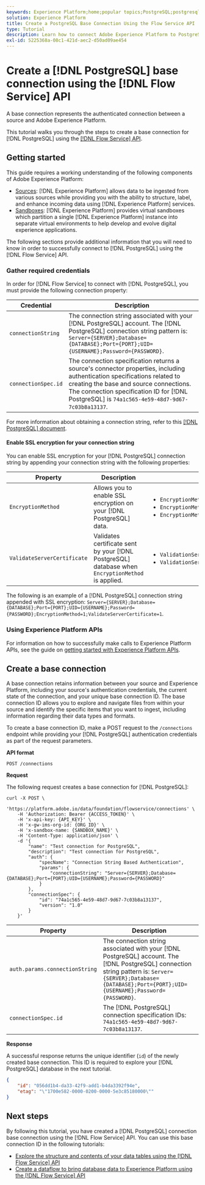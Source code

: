 ```yaml
---
keywords: Experience Platform;home;popular topics;PostgreSQL;postgresql;PSQL;psql
solution: Experience Platform
title: Create a PostgreSQL Base Connection Using the Flow Service API
type: Tutorial
description: Learn how to connect Adobe Experience Platform to PostgreSQL using the Flow Service API.
exl-id: 5225368a-08c1-421d-aec2-d50ad09ae454
---
```

# Create a [!DNL PostgreSQL] base connection using the [!DNL Flow Service] API

A base connection represents the authenticated connection between a source and Adobe Experience Platform.

This tutorial walks you through the steps to create a base connection for [!DNL PostgreSQL] using the [[!DNL Flow Service] API](https://www.adobe.io/experience-platform-apis/references/flow-service/).


## Getting started

This guide requires a working understanding of the following components of Adobe Experience Platform:

* [Sources](../../../../home.md): [!DNL Experience Platform] allows data to be ingested from various sources while providing you with the ability to structure, label, and enhance incoming data using [!DNL Experience Platform] services.
* [Sandboxes](../../../../../sandboxes/home.md): [!DNL Experience Platform] provides virtual sandboxes which partition a single [!DNL Experience Platform] instance into separate virtual environments to help develop and evolve digital experience applications.

The following sections provide additional information that you will need to know in order to successfully connect to [!DNL PostgreSQL] using the [!DNL Flow Service] API.

### Gather required credentials

In order for [!DNL Flow Service] to connect with [!DNL PostgreSQL], you must provide the following connection property:

| Credential | Description |
| ---------- | ----------- |
| `connectionString` | The connection string associated with your [!DNL PostgreSQL] account. The [!DNL PostgreSQL] connection string pattern is: `Server={SERVER};Database={DATABASE};Port={PORT};UID={USERNAME};Password={PASSWORD}`. |
| `connectionSpec.id` | The connection specification returns a source's connector properties, including authentication specifications related to creating the base and source connections. The connection specification ID for [!DNL PostgreSQL] is `74a1c565-4e59-48d7-9d67-7c03b8a13137`. |

For more information about obtaining a connection string, refer to this [[!DNL PostgreSQL] document](https://www.postgresql.org/docs/9.2/app-psql.html).

#### Enable SSL encryption for your connection string

You can enable SSL encryption for your [!DNL PostgreSQL] connection string by appending your connection string with the following properties:

| Property | Description | Example |
| --- | --- | --- |
| `EncryptionMethod` | Allows you to enable SSL encryption on your [!DNL PostgreSQL] data. | <uL><li>`EncryptionMethod=0`(Disabled)</li><li>`EncryptionMethod=1`(Enabled)</li><li>`EncryptionMethod=6`(RequestSSL)</li></ul> |
| `ValidateServerCertificate` | Validates certificate sent by your [!DNL PostgreSQL] database when `EncryptionMethod` is applied. | <uL><li>`ValidationServerCertificate=0`(Disabled)</li><li>`ValidationServerCertificate=1`(Enabled)</li></ul> |

The following is an example of a [!DNL PostgreSQL] connection string appended with SSL encryption: `Server={SERVER};Database={DATABASE};Port={PORT};UID={USERNAME};Password={PASSWORD};EncryptionMethod=1;ValidateServerCertificate=1`. 

### Using Experience Platform APIs

For information on how to successfully make calls to Experience Platform APIs, see the guide on [getting started with Experience Platform APIs](../../../../../landing/api-guide.md).

## Create a base connection

A base connection retains information between your source and Experience Platform, including your source's authentication credentials, the current state of the connection, and your unique base connection ID. The base connection ID allows you to explore and navigate files from within your source and identify the specific items that you want to ingest, including information regarding their data types and formats.

To create a base connection ID, make a POST request to the `/connections` endpoint while providing your [!DNL PostgreSQL] authentication credentials as part of the request parameters.

**API format**

```https
POST /connections
```

**Request**

The following request creates a base connection for [!DNL PostgreSQL]:

```shell
curl -X POST \
    'https://platform.adobe.io/data/foundation/flowservice/connections' \
    -H 'Authorization: Bearer {ACCESS_TOKEN}' \
    -H 'x-api-key: {API_KEY}' \
    -H 'x-gw-ims-org-id: {ORG_ID}' \
    -H 'x-sandbox-name: {SANDBOX_NAME}' \
    -H 'Content-Type: application/json' \
    -d '{
        "name": "Test connection for PostgreSQL",
        "description": "Test connection for PostgreSQL",
        "auth": {
            "specName": "Connection String Based Authentication",
            "params": {
                "connectionString": "Server={SERVER};Database={DATABASE};Port={PORT};UID={USERNAME};Password={PASSWORD}"
            }
        },
        "connectionSpec": {
            "id": "74a1c565-4e59-48d7-9d67-7c03b8a13137",
            "version": "1.0"
        }
    }'
```

| Property | Description |
| ------------- | --------------- |
| `auth.params.connectionString`| The connection string associated with your [!DNL PostgreSQL] account. The [!DNL PostgreSQL] connection string pattern is: `Server={SERVER};Database={DATABASE};Port={PORT};UID={USERNAME};Password={PASSWORD}`. |
| `connectionSpec.id`| The [!DNL PostgreSQL] connection specification IDs: `74a1c565-4e59-48d7-9d67-7c03b8a13137`. |

**Response**

A successful response returns the unique identifier (`id`) of the newly created base connection. This ID is required to explore your [!DNL PostgreSQL] database in the next tutorial.

```json
{
    "id": "056dd1b4-da33-42f9-add1-b4da3392f94e",
    "etag": "\"1700e582-0000-0200-0000-5e3c85180000\""
}
```

## Next steps

By following this tutorial, you have created a [!DNL PostgreSQL] connection base connection using the [!DNL Flow Service] API. You can use this base connection ID in the following tutorials:

* [Explore the structure and contents of your data tables using the [!DNL Flow Service] API](../../explore/tabular.md)
* [Create a dataflow to bring database data to Experience Platform using the [!DNL Flow Service] API](../../collect/database-nosql.md)
